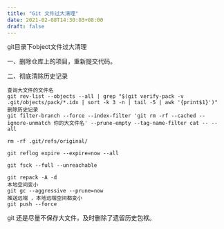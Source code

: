 ```yaml
---
title: "Git 文件过大清理"
date: 2021-02-08T14:30:03+08:00
draft: false
---
```


git目录下object文件过大清理

一、删除仓库上的项目，重新提交代码。

二、彻底清除历史记录

```
查询大文件的文件名
git rev-list --objects --all | grep "$(git verify-pack -v .git/objects/pack/*.idx | sort -k 3 -n | tail -5 | awk '{print$1}')"
删除历史记录
git filter-branch --force --index-filter 'git rm -rf --cached --ignore-unmatch 你的大文件名' --prune-empty --tag-name-filter cat -- --all

rm -rf .git/refs/original/

git reflog expire --expire=now --all

git fsck --full --unreachable

git repack -A -d
本地空间变小
git gc --aggressive --prune=now
推送远端 ，本地远端空间都变小
git push --force
```

git 还是尽量不保存大文件，及时删除了遗留历史包袱。

